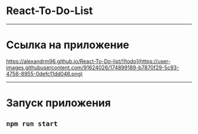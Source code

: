 # React-To-Do-List
____________________________________________________________________________________________________
# Ссылка на приложение
https://alexandrm96.github.io/React-To-Do-list/![todo](https://user-images.githubusercontent.com/91624026/174899189-b7870f29-5c93-4756-8955-0defc11dd046.png)

____________________________________________________________________________________________________
# Запуск приложения

## `npm run start`
